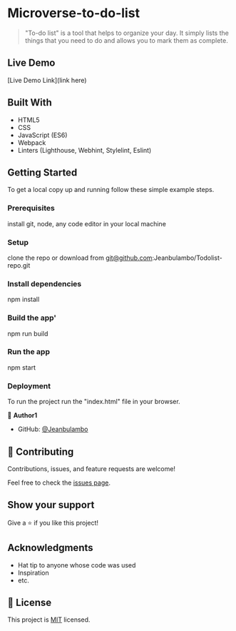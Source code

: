 # Microverse-to-do-list

> "To-do list" is a tool that helps to organize your day. It simply lists the things that you need to do and allows you to mark them as complete.

## Live Demo

[Live Demo Link](link here)

## Built With

- HTML5
- CSS
- JavaScript (ES6)
- Webpack
- Linters (Lighthouse, Webhint, Stylelint, Eslint)


## Getting Started

To get a local copy up and running follow these simple example steps.

### Prerequisites
install git, node, any code editor in your local machine

### Setup
clone the repo or download from git@github.com:Jeanbulambo/Todolist-repo.git

### Install dependencies

npm install


### Build the app'

npm run build


### Run the app

npm start

### Deployment

To run the project run the "index.html" file in your browser.


👤 **Author1**

- GitHub: [@Jeanbulambo](https://github.com/Jeanbulambo)


## 🤝 Contributing

Contributions, issues, and feature requests are welcome!

Feel free to check the [issues page](../../issues/).

## Show your support

Give a ⭐️ if you like this project!

## Acknowledgments

- Hat tip to anyone whose code was used
- Inspiration
- etc.

## 📝 License

This project is [MIT](./MIT.md) licensed.
